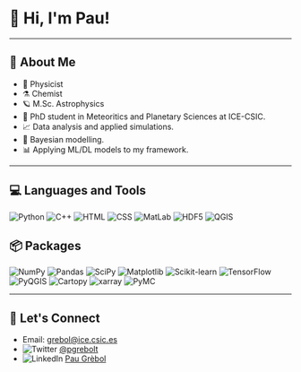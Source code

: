 # 👋 Hi, I'm Pau!

---

## 🚀 About Me
- 🧭 Physicist
- ⚗️ Chemist
- 🪐 M.Sc. Astrophysics
- 🌠 PhD student in Meteoritics and Planetary Sciences at ICE-CSIC.
- 📈 Data analysis and applied simulations.
- 🎲 Bayesian modelling.
- 📊 Applying ML/DL models to my framework.

---

## 💻 Languages and Tools
![Python](https://img.shields.io/badge/-Python-3776AB?style=flat-square&logo=python&logoColor=white)
![C++](https://img.shields.io/badge/-C++-00599C?style=flat-square&logo=c%2B%2B&logoColor=white)
![HTML](https://img.shields.io/badge/-HTML-E34F26?style=flat-square&logo=html5&logoColor=white)
![CSS](https://img.shields.io/badge/-CSS-1572B6?style=flat-square&logo=css3&logoColor=white)
![MatLab](https://img.shields.io/badge/-MatLab-0076A8?style=flat-square&logo=mathworks&logoColor=white)
![HDF5](https://img.shields.io/badge/-HDF5-FF6F00?style=flat-square&logo=hdf5&logoColor=white)
![QGIS](https://img.shields.io/badge/-QGIS-589632?style=flat-square&logo=qgis&logoColor=white)

## 📦 Packages
![NumPy](https://img.shields.io/badge/-NumPy-013243?style=flat-square&logo=numpy&logoColor=white)
![Pandas](https://img.shields.io/badge/-Pandas-150458?style=flat-square&logo=pandas&logoColor=white)
![SciPy](https://img.shields.io/badge/-SciPy-8CAAE6?style=flat-square&logo=scipy&logoColor=white)
![Matplotlib](https://img.shields.io/badge/-Matplotlib-3776AB?style=flat-square&logo=matplotlib&logoColor=white)
![Scikit-learn](https://img.shields.io/badge/-Scikit--learn-F7931E?style=flat-square&logo=scikit-learn&logoColor=white)
![TensorFlow](https://img.shields.io/badge/-TensorFlow-FF6F00?style=flat-square&logo=tensorflow&logoColor=white)
![PyQGIS](https://img.shields.io/badge/-PyQGIS-589632?style=flat-square&logo=qgis&logoColor=white)
![Cartopy](https://img.shields.io/badge/-Cartopy-0074D9?style=flat-square&logo=python&logoColor=white)
![xarray](https://img.shields.io/badge/-xarray-0769AD?style=flat-square&logo=xarray&logoColor=white)
![PyMC](https://img.shields.io/badge/-PyMC-0769AD?style=flat-square&logo=PyMC&logoColor=white)

---

## 📣 Let's Connect
- Email: [grebol@ice.csic.es](mailto:grebol@ice.csic.es)
- ![Twitter](https://img.shields.io/badge/-1DA1F2?style=flat-square&logo=X&logoColor=white) [@pgrebolt](https://x.com/pgrebolt)
- ![LinkedIn](https://img.shields.io/badge/-LinkedIn-0077B5?style=flat-square&logo=linkedin&logoColor=white) [Pau Grèbol](https://www.linkedin.com/in/pau-grebol-tomas)

